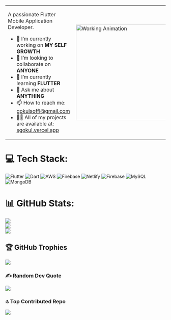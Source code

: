 <table border="0">
  <tr>
    <td>
      <p>A passionate Flutter Mobile Application Developer.</p>
      <ul>
        <li>🔭 I’m currently working on <strong>MY SELF GROWTH</strong></li>
        <li>👯 I’m looking to collaborate on <strong>ANYONE</strong></li>
        <li>🌱 I’m currently learning <strong>FLUTTER</strong></li>
        <li>💬 Ask me about <strong>ANYTHING</strong></li>
        <li>📫 How to reach me: <a href="mailto:gokulsoffl@gmail.com">gokulsoffl@gmail.com</a></li>
        <li>👨‍💻 All of my projects are available at: <a href="https://sgokul.vercel.app/" target="_blank">sgokul.vercel.app</a></li>
      </ul>
    </td>
    <td>
      <img align="right" alt="Working Animation" width="300" src="https://media3.giphy.com/media/v1.Y2lkPTc5MGI3NjExNWN5Mmp4amRtM3Nla3R1OTZoMGs5YThqdzdydW01MWd0bTNpcmJ3NCZlcD12MV9pbnRlcm5hbF9naWZfYnlfaWQmY3Q9Zw/SWoSkN6DxTszqIKEqv/giphy.gif" />
    </td>
  </tr>
</table>


# 💻 Tech Stack:
![Flutter](https://img.shields.io/badge/Flutter-%2302569B.svg?style=plastic&logo=Flutter&logoColor=white) ![Dart](https://img.shields.io/badge/dart-%230175C2.svg?style=plastic&logo=dart&logoColor=white) ![AWS](https://img.shields.io/badge/AWS-%23FF9900.svg?style=plastic&logo=amazon-aws&logoColor=white) ![Firebase](https://img.shields.io/badge/firebase-%23039BE5.svg?style=plastic&logo=firebase) ![Netlify](https://img.shields.io/badge/netlify-%23000000.svg?style=plastic&logo=netlify&logoColor=#00C7B7) ![Firebase](https://img.shields.io/badge/firebase-a08021?style=plastic&logo=firebase&logoColor=ffcd34) ![MySQL](https://img.shields.io/badge/mysql-4479A1.svg?style=plastic&logo=mysql&logoColor=white) ![MongoDB](https://img.shields.io/badge/MongoDB-%234ea94b.svg?style=plastic&logo=mongodb&logoColor=white)
# 📊 GitHub Stats:
![](https://github-readme-stats.vercel.app/api?username=Gokul80176&theme=swift&hide_border=false&include_all_commits=true&count_private=false)<br/>
![](https://nirzak-streak-stats.vercel.app/?user=Gokul80176&theme=swift&hide_border=false)<br/>
![](https://github-readme-stats.vercel.app/api/top-langs/?username=Gokul80176&theme=swift&hide_border=false&include_all_commits=true&count_private=false&layout=compact)

## 🏆 GitHub Trophies
![](https://github-profile-trophy.vercel.app/?username=Gokul80176&theme=swift&no-frame=false&no-bg=false&margin-w=4)

### ✍️ Random Dev Quote
![](https://quotes-github-readme.vercel.app/api?type=horizontal&theme=tokyonight)

### 🔝 Top Contributed Repo
![](https://github-contributor-stats.vercel.app/api?username=Gokul80176&limit=5&theme=swift&combine_all_yearly_contributions=true)
